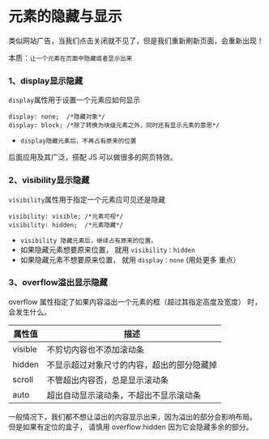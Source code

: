 # 元素的隐藏与显示

类似网站广告，当我们点击关闭就不见了，但是我们重新刷新页面，会重新出现！

本质：`让一个元素在页面中隐藏或者显示出来`

### 1、display显示隐藏

`display`属性用于设置一个元素应如何显示

```
display: none;  /*隐藏对象*/
display: block; /*除了转换为块级元素之外，同时还有显示元素的意思*/
```

* `display隐藏元素后，不再占有原来的位置`

后面应用及其广泛，搭配 JS 可以做很多的网页特效。

### 2、visibility显示隐藏

`visibility`属性用于指定一个元素应可见还是隐藏

```
visibility: visible; /*元素可视*/
visibility: hidden;  /*元素隐藏*/
```

* `visibility 隐藏元素后，继续占有原来的位置。`
* 如果隐藏元素想要原来位置， 就用 `visibility：hidden`
* 如果隐藏元素不想要原来位置， 就用 `display：none` (用处更多 重点）

### 3、overflow溢出显示隐藏

overflow 属性指定了如果内容溢出一个元素的框（超过其指定高度及宽度） 时，会发生什么。

| 属性值 | 描述 |
| --- | --- |
| visible | 不剪切内容也不添加滚动条 |
| hidden | 不显示超过对象尺寸的内容，超出的部分隐藏掉 |
| scroll | 不管超出内容否，总是显示滚动条 |
| auto | 超出自动显示滚动条，不超出不显示滚动条 |

一般情况下，我们都不想让溢出的内容显示出来，因为溢出的部分会影响布局。  
但是如果有定位的盒子， 请慎用 overflow:hidden 因为它会隐藏多余的部分。
